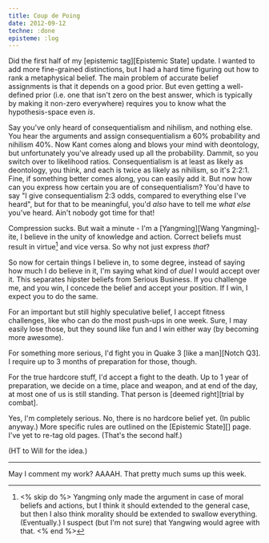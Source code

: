 ```yaml
---
title: Coup de Poing
date: 2012-09-12
techne: :done
episteme: :log
---
```


Did the first half of my [epistemic tag][Epistemic State] update. I wanted to add more fine-grained distinctions, but I had a hard time figuring out how to rank a metaphysical belief. The main problem of accurate belief assignments is that it depends on a good prior. But even getting a well-defined prior (i.e. one that isn't zero on the best answer, which is typically by making it non-zero everywhere) requires you to know what the hypothesis-space even *is*.

Say you've only heard of consequentialism and nihilism, and nothing else. You hear the arguments and assign consequentialism a 60% probability and nihilism 40%. Now Kant comes along and blows your mind with deontology, but unfortunately you've already used up all the probability. Dammit, so you switch over to likelihood ratios. Consequentialism is at least as likely as deontology, you think, and each is twice as likely as nihilism, so it's 2:2:1. Fine, if something better comes along, you can easily add it. But now how can you express how certain you are of consequentialism? You'd have to say "I give consequentialism 2:3 odds, compared to everything else I've heard", but for that to be meaningful, you'd *also* have to tell me *what else* you've heard. Ain't nobody got time for that!

Compression sucks. But wait a minute - I'm a [Yangming][Wang Yangming]-ite, I believe in the unity of knowledge and action. Correct beliefs must result in virtue[^virtue] and vice versa. So why not just express *that*?

[^virtue]:
    <% skip do %>
    Yangming only made the argument in case of moral beliefs and actions, but I think it should extended to the general case, but then I also think morality should be extended to swallow everything. (Eventually.) I suspect (but I'm not sure) that Yangwing would agree with that.
    <% end %>

So now for certain things I believe in, to some degree, instead of saying how much I do believe in it, I'm saying what kind of *duel* I would accept over it. This separates hipster beliefs from Serious Business. If you challenge me, and you win, I concede the belief and accept your position. If I win, I expect you to do the same. 

For an important but still highly speculative belief, I accept fitness challenges, like who can do the most push-ups in one week. Sure, I may easily lose those, but they sound like fun and I win either way (by becoming more awesome).

For something more serious, I'd fight you in Quake 3 [like a man][Notch Q3]. I require up to 3 months of preparation for those, though.

For the true hardcore stuff, I'd accept a fight to the death. Up to 1 year of preparation, we decide on a time, place and weapon, and at end of the day, at most one of us is still standing. That person is [deemed right][trial by combat].

Yes, I'm completely serious. No, there is no hardcore belief yet. (In public anyway.) More specific rules are outlined on the [Epistemic State][] page. I've yet to re-tag old pages. (That's the second half.)

(HT to Will for the idea.)

---

May I comment my work? AAAAH. That pretty much sums up this week.
